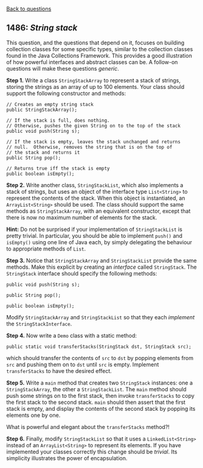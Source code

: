 [Back to questions](../README.md)

## 1486: *String stack*

This question, and the questions that depend on it, focuses on building collection classes for some specific types,
similar to the collection classes found in the Java Collections Framework.
This provides a good illustration of how powerful interfaces and abstract classes can be.
A follow-on questions will make these questions *generic*.

**Step 1.** Write a class `StringStackArray` to represent a stack of strings,
storing the strings as an array of up to 100 elements.  Your class should support the following constructor and methods:

```
// Creates an empty string stack
public StringStackArray();

// If the stack is full, does nothing.
// Otherwise, pushes the given String on to the top of the stack
public void push(String s);

// If the stack is empty, leaves the stack unchanged and returns
// null.  Otherwise, removes the string that is on the top of
// the stack and returns it
public String pop();

// Returns true iff the stack is empty
public boolean isEmpty();
```

**Step 2.** Write another class, `StringStackList`, which also implements a stack
of strings, but uses an object of the interface type `List<String>` to represent the contents of the stack.
When this object is instantiated, an `ArrayList<String>` should be used.
The class should support the same methods as `StringStackArray`, with an equivalent
constructor, except that there is now no maximum number of elements for the stack.


**Hint:** Do not be surprised if your implementation of `StringStackList` is pretty
trivial.  In particular, you should be able to implement `push()` and `isEmpty()` using
one line of Java each, by simply delegating the behaviour to appropriate methods of `List`.

**Step 3.** Notice that `StringStackArray` and `StringStackList`
provide the same methods.  Make this explicit by creating an *interface* called `StringStack`.
The `StringStack` interface should specify the following methods:

```
public void push(String s);

public String pop();

public boolean isEmpty();
```

Modify `StringStackArray` and `StringStackList` so that they each *implement*
the `StringStackInterface`.

**Step 4.**
Now write a `Demo` class with a static method:

```
public static void transferStacks(StringStack dst, StringStack src);
```

which should transfer the contents of `src` to `dst`
by popping elements from `src` and pushing them on to `dst`
until `src` is empty.  Implement `transferStacks` to have
the desired effect.

**Step 5.** Write a `main` method that creates two `StringStack`
instances: one a `StringStackArray`, the other a `StringStackList`.
The `main` method should push some strings on to the first stack, then invoke `transferStacks` to copy
the first stack to the second stack.  `main` should then assert that the first stack is empty, and
display the contents of the second stack by popping its elements one by one.

What is powerful and elegant about the `transferStacks` method?!

**Step 6.** Finally, modify `StringStackList` so that it uses a `LinkedList<String>` instead of an
`ArrayList<String>` to represent its elements.  If you have implemented your classes correctly
this change should be *trivial*.  Its simplicity illustrates the power of encapsulation.

